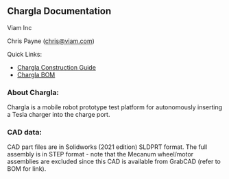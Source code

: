 ## Chargla Documentation
Viam Inc 

Chris Payne (chris@viam.com)

Quick Links:

 * [Chargla Construction Guide](https://docs.google.com/document/d/15zk6U9WWfHUjSALZDOvtBSkvUx8U9ysvMet9SF8oO24/edit)
 * [Chargla BOM](https://docs.google.com/spreadsheets/d/1hXYuUQUdCd2xPFUvkVT4j0LRwTdFnVpzmN-u1b5q8zc/edit#gid=0)

<a id="about_this_{thing}"></a>
### About Chargla:
Chargla is a mobile robot prototype test platform for autonomously inserting a Tesla charger into the charge port.


<a id="about_this_{thing}"></a>
### CAD data:
CAD part files are in Solidworks (2021 edition) SLDPRT format. The full assembly is in STEP format - note that the Mecanum wheel/motor assemblies are excluded since this CAD is available from GrabCAD (refer to BOM for link). 


